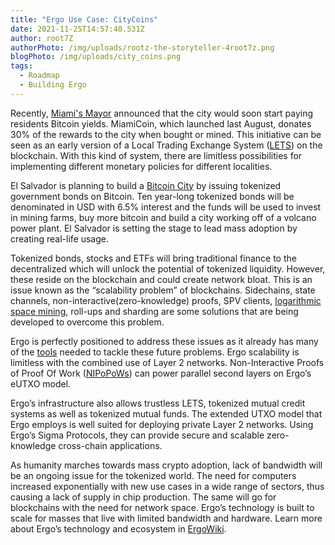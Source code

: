 ```yaml
---
title: "Ergo Use Case: CityCoins"
date: 2021-11-25T14:57:40.531Z
author: root7Z
authorPhoto: /img/uploads/rootz-the-storyteller-4root7z.png
blogPhoto: /img/uploads/city_coins.png
tags:
  - Roadmap
  - Building Ergo
---
```

<!--StartFragment-->

Recently, [Miami's Mayor](https://markets.businessinsider.com/news/currencies/miami-bitcoin-yield-miamicoin-crypto-francis-suarez-mayor-digital-wallet-2021-11?op=1) announced that the city would soon start paying residents Bitcoin yields. MiamiCoin, which launched last August, donates 30% of the rewards to the city when bought or mined. This initiative can be seen as an early version of a Local Trading Exchange System ([LETS](https://ergoplatform.org/en/blog/2021-07-01-lets-start-the-discussion/)) on the blockchain. With this kind of system, there are limitless possibilities for implementing different monetary policies for different localities.

El Salvador is planning to build a [Bitcoin City](https://finance.yahoo.com/news/el-salvador-create-bitcoin-city-045440657.html) by issuing tokenized government bonds on Bitcoin. Ten year-long tokenized bonds will be denominated in USD with 6.5% interest and the funds will be used to invest in mining farms, buy more bitcoin and build a city working off of a volcano power plant. El Salvador is setting the stage to lead mass adoption by creating real-life usage.

Tokenized bonds, stocks and ETFs will bring traditional finance to the decentralized which will unlock the potential of tokenized liquidity. However, these reside on the blockchain and could create network bloat. This is an issue known as the “scalability problem” of blockchains. Sidechains, state channels, non-interactive(zero-knowledge) proofs, SPV clients, [logarithmic space mining](https://ergoplatform.org/en/blog/2021-07-19-mining-in-logarithmic-space-nipopow-power-and-ergo/), roll-ups and sharding are some solutions that are being developed to overcome this problem. 

Ergo is perfectly positioned to address these issues as it already has many of the [tools](https://ergoplatform.org/en/blog/2021-10-29-ergo-ecosystem-scaling-solutions/) needed to tackle these future problems. Ergo scalability is limitless with the combined use of Layer 2 networks. Non-Interactive Proofs of Proof Of Work ([NIPoPoWs](https://nipopows.com/)) can power parallel second layers on Ergo’s eUTXO model.

Ergo’s infrastructure also allows trustless LETS, tokenized mutual credit systems as well as tokenized mutual funds. The extended UTXO model that Ergo employs is well suited for deploying private Layer 2 networks. Using Ergo’s Sigma Protocols, they can provide secure and scalable zero-knowledge cross-chain applications. 

As humanity marches towards mass crypto adoption, lack of bandwidth will be an ongoing issue for the tokenized world. The need for computers increased exponentially with new use cases in a wide range of sectors, thus causing a lack of supply in chip production. The same will go for blockchains with the need for network space. Ergo’s technology is built to scale for masses that live with limited bandwidth and hardware. Learn more about Ergo’s technology and ecosystem in [ErgoWiki](https://bit.ly/3x6Iak8).

<!--EndFragment-->